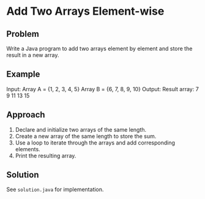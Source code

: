 # Add Two Arrays Element-wise

## Problem
Write a Java program to add two arrays element by element and store the result in a new array.

## Example
Input: 
Array A = {1, 2, 3, 4, 5}
Array B = {6, 7, 8, 9, 10}
Output:
Result array: 7 9 11 13 15
## Approach
1. Declare and initialize two arrays of the same length.  
2. Create a new array of the same length to store the sum.  
3. Use a loop to iterate through the arrays and add corresponding elements.  
4. Print the resulting array.  

## Solution
See `solution.java` for implementation.
